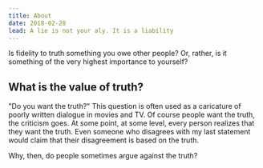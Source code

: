```yaml
---
title: About
date: 2018-02-28
lead: A lie is not your aly. It is a liability
---
```


Is fidelity to truth something you owe other people? Or, rather, is it something of the very highest importance to yourself?

## What is the value of truth?

"Do you want the truth?" This question is often used as a caricature of poorly written dialogue in movies and TV. Of course people want the truth, the criticism goes. At some point, at some level, every person realizes that they want the truth. Even someone who disagrees with my last statement would claim that their disagreement is based on the truth.

Why, then, do people sometimes argue against the truth?